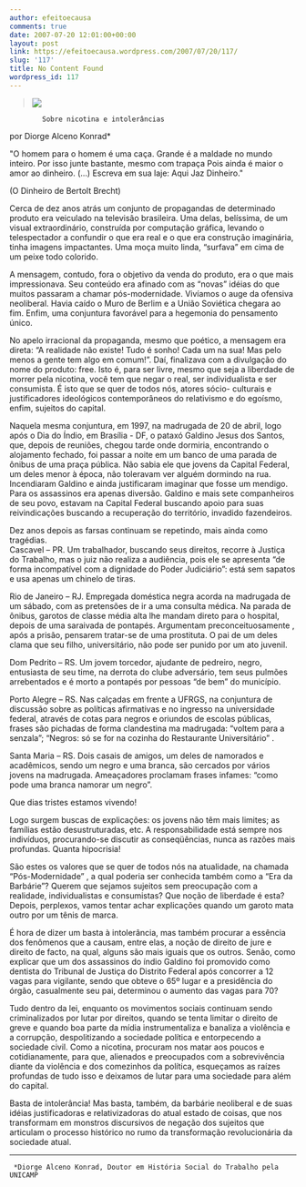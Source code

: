 ```yaml
---
author: efeitoecausa
comments: true
date: 2007-07-20 12:01:00+00:00
layout: post
link: https://efeitoecausa.wordpress.com/2007/07/20/117/
slug: '117'
title: No Content Found
wordpress_id: 117
---
```


>[![](http://efeitoecausa.files.wordpress.com/2007/07/intolerancia.jpg?w=300)](http://efeitoecausa.files.wordpress.com/2007/07/intolerancia.jpg)  


            Sobre nicotina e intolerâncias   
por Diorge Alceno Konrad*  
  


"O homem para o homem é uma caça. Grande é a maldade no mundo inteiro. Por isso junte bastante, mesmo com trapaça  Pois ainda é maior o amor ao dinheiro. (...) Escreva em sua laje: Aqui Jaz Dinheiro."  


  


(O Dinheiro de Bertolt Brecht)  


  
  
Cerca de dez anos atrás um conjunto de propagandas de determinado produto era veiculado na televisão brasileira. Uma delas, belíssima, de um visual extraordinário, construída por computação gráfica, levando o telespectador a confundir o que era real e o que era construção imaginária, tinha imagens impactantes. Uma moça muito linda, “surfava” em cima de um peixe todo colorido.  
  
  
A mensagem, contudo, fora o objetivo da venda do produto, era o que mais impressionava. Seu conteúdo era afinado com as “novas” idéias do que muitos passaram a chamar pós-modernidade. Vivíamos o auge da ofensiva neoliberal. Havia caído o Muro de Berlim e a União Soviética chegara ao fim. Enfim, uma conjuntura favorável para a hegemonia do pensamento único.  
  
  
  
No apelo irracional da propaganda, mesmo que poético, a mensagem era direta: “A realidade não existe! Tudo é sonho! Cada um na sua! Mas pelo menos a gente tem algo em comum!”. Daí, finalizava com a divulgação do nome do produto: free. Isto é, para ser livre, mesmo que seja a liberdade de morrer pela nicotina, você tem que negar o real, ser individualista e ser consumista. É isto que se quer de todos nós, atores sócio- culturais e justificadores ideológicos contemporâneos do relativismo e do egoísmo, enfim, sujeitos do capital.  
  
  
Naquela mesma conjuntura, em 1997, na madrugada de 20 de abril, logo após o Dia do Índio, em Brasília - DF, o pataxó Galdino Jesus dos Santos, que, depois de reuniões, chegou tarde onde dormiria¸ encontrando o alojamento fechado, foi passar a noite em um banco de uma parada de ônibus de uma praça pública. Não sabia ele que jovens da Capital Federal, um deles menor à época, não toleravam ver alguém dormindo na rua. Incendiaram Galdino e ainda justificaram imaginar que fosse um mendigo. Para os assassinos era apenas diversão. Galdino e mais sete companheiros de seu povo, estavam na Capital Federal buscando apoio para suas reivindicações buscando a recuperação do território, invadido fazendeiros.  
  
  
Dez anos depois as farsas continuam se repetindo, mais ainda como tragédias.  
Cascavel – PR. Um trabalhador, buscando seus direitos, recorre à Justiça do Trabalho, mas o juiz não realiza a audiência, pois ele se apresenta “de forma incompatível com a dignidade do Poder Judiciário”: está sem sapatos e usa apenas um chinelo de tiras.  
  
  
Rio de Janeiro – RJ. Empregada doméstica negra acorda na madrugada de um sábado, com as pretensões de ir a uma consulta médica. Na parada de ônibus, garotos de classe média alta lhe mandam direto para o hospital, depois de uma saraivada de pontapés. Argumentam preconceituosamente , após a prisão, pensarem tratar-se de uma prostituta. O pai de um deles clama que seu filho, universitário, não pode ser punido por um ato juvenil.  
  
  
Dom Pedrito – RS. Um jovem torcedor, ajudante de pedreiro, negro, entusiasta de seu time, na derrota do clube adversário, tem seus pulmões arrebentados e é morto a pontapés por pessoas “de bem” do município.  
  
  
Porto Alegre – RS. Nas calçadas em frente a UFRGS, na conjuntura de discussão sobre as políticas afirmativas e no ingresso na universidade federal, através de cotas para negros e oriundos de escolas públicas, frases são pichadas de forma clandestina ma madrugada: “voltem para a senzala”; “Negros: só se for na cozinha do Restaurante Universitário” .  
  
  
Santa Maria – RS. Dois casais de amigos, um deles de namorados e acadêmicos, sendo um negro e uma branca, são cercados por vários jovens na madrugada. Ameaçadores proclamam frases infames: “como pode uma branca namorar um negro”.  
  
Que dias tristes estamos vivendo!  
  
  
Logo surgem buscas de explicações: os jovens não têm mais limites; as famílias estão desustruturadas, etc. A responsabilidade está sempre nos indivíduos, procurando-se discutir as conseqüências, nunca as razões mais profundas. Quanta hipocrisia!  
  
  
São estes os valores que se quer de todos nós na atualidade, na chamada “Pós-Modernidade” , a qual poderia ser conhecida também como a “Era da Barbárie”? Querem que sejamos sujeitos sem preocupação com a realidade, individualistas e consumistas? Que noção de liberdade é esta? Depois, perplexos, vamos tentar achar explicações quando um garoto mata outro por um tênis de marca.  
  
  
É hora de dizer um basta à intolerância, mas também procurar a essência dos fenômenos que a causam, entre elas, a noção de direito de jure e direito de facto, na qual, alguns são mais iguais que os outros. Senão, como explicar que um dos assassinos do índio Galdino foi promovido como dentista do Tribunal de Justiça do Distrito Federal após concorrer a 12 vagas para vigilante, sendo que obteve o 65º lugar e a presidência do órgão, casualmente seu pai, determinou o aumento das vagas para 70?  
  
  
Tudo dentro da lei, enquanto os movimentos sociais continuam sendo criminalizados por lutar por direitos, quando se tenta limitar o direito de greve e quando boa parte da mídia instrumentaliza e banaliza a violência e a corrupção, despolitizando a sociedade política e entorpecendo a sociedade civil. Como a nicotina, procuram nos matar aos poucos e cotidianamente, para que, alienados e preocupados com a sobrevivência diante da violência e dos comezinhos da política, esqueçamos as raízes profundas de tudo isso e deixamos de lutar para uma sociedade para além do capital.  
  
  
Basta de intolerância! Mas basta, também, da barbárie neoliberal e de suas idéias justificadoras e relativizadoras do atual estado de coisas, que nos transformam em monstros discursivos de negação dos sujeitos que articulam o processo histórico no rumo da transformação revolucionária da sociedade atual.  
  
------------ --------- --------- ---  
     *Diorge Alceno Konrad, Doutor em História Social do Trabalho pela UNICAMP
